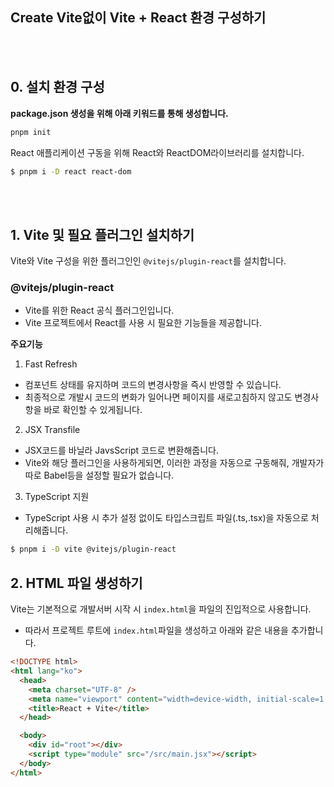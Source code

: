 ## Create Vite없이 Vite + React 환경 구성하기

<br />
<br />

## 0. 설치 환경 구성

**package.json 생성을 위해 아래 키워드를 통해 생성합니다.**

```bash
pnpm init
```

React 애플리케이션 구동을 위해 React와 ReactDOM라이브러리를 설치합니다.

```bash
$ pnpm i -D react react-dom
```

<br />
<br />

## 1. Vite 및 필요 플러그인 설치하기

Vite와 Vite 구성을 위한 플러그인인 `@vitejs/plugin-react`를 설치합니다.

### @vitejs/plugin-react

- Vite를 위한 React 공식 플러그인입니다.
- Vite 프로젝트에서 React를 사용 시 필요한 기능들을 제공합니다.

**주요기능**

1. Fast Refresh

- 컴포넌트 상태를 유지하며 코드의 변경사항을 즉시 반영할 수 있습니다.
- 최종적으로 개발시 코드의 변화가 일어나면 페이지를 새로고침하지 않고도 변경사항을 바로 확인할 수 있게됩니다.

2. JSX Transfile

- JSX코드를 바닐라 JavsScript 코드로 변환해줍니다.
- Vite와 해당 플러그인을 사용하게되면, 이러한 과정을 자동으로 구동해줘, 개발자가 따로 Babel등을 설정할 필요가 없습니다.

3. TypeScript 지원

- TypeScript 사용 시 추가 설정 없이도 타입스크립트 파일(.ts,.tsx)을 자동으로 처리해줍니다.

```bash
$ pnpm i -D vite @vitejs/plugin-react
```

## 2. HTML 파일 생성하기

Vite는 기본적으로 개발서버 시작 시 `index.html`을 파일의 진입적으로 사용합니다.

- 따라서 프로젝트 루트에 `index.html`파일을 생성하고 아래와 같은 내용을 추가합니다.

```html
<!DOCTYPE html>
<html lang="ko">
  <head>
    <meta charset="UTF-8" />
    <meta name="viewport" content="width=device-width, initial-scale=1.0" />
    <title>React + Vite</title>
  </head>

  <body>
    <div id="root"></div>
    <script type="module" src="/src/main.jsx"></script>
  </body>
</html>
```
